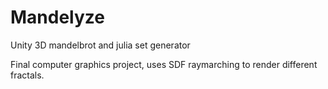 # Mandelyze
Unity 3D mandelbrot and julia set generator

Final computer graphics project, uses SDF raymarching to render different fractals.
